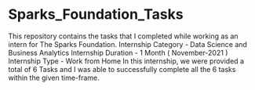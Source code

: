 # Sparks_Foundation_Tasks
This repository contains the tasks that I completed while working as an intern for The Sparks Foundation.  Internship Category - Data Science and Business Analytics Internship Duration - 1 Month ( November-2021 ) Internship Type - Work from Home In this internship, we were provided a total of 6 Tasks and I was able to successfully complete all the 6 tasks within the given time-frame.
